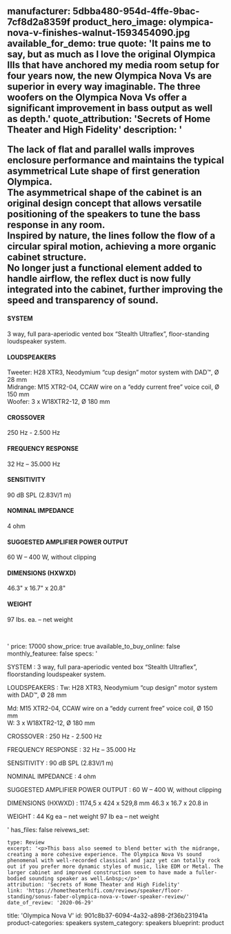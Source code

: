 manufacturer: 5dbba480-954d-4ffe-9bac-7cf8d2a8359f
product_hero_image: olympica-nova-v-finishes-walnut-1593454090.jpg
available_for_demo: true
quote: 'It pains me to say, but as much as I love the original Olympica IIIs that have anchored my media room setup for four years now, the new Olympica Nova Vs are superior in every way imaginable. The three woofers on the Olympica Nova Vs offer a significant improvement in bass output as well as depth.'
quote_attribution: 'Secrets of Home Theater and High Fidelity'
description: '<p>The lack of flat and parallel walls improves enclosure performance and maintains the typical asymmetrical Lute shape of first generation Olympica.<br>The asymmetrical shape of the cabinet is an original design concept that allows versatile positioning of the speakers to tune the bass response in any room.<br>Inspired by nature, the lines follow the flow of a circular spiral motion, achieving a more organic cabinet structure.<br>No longer just a functional element added to handle airflow, the reflex duct is now fully integrated into the cabinet, further improving the speed and transparency of sound.</p><h4>SYSTEM</h4><p>3 way, full para-aperiodic vented box “Stealth Ultraflex”, floor-standing loudspeaker system.</p><h4>LOUDSPEAKERS</h4><p>Tweeter: H28 XTR3, Neodymium “cup design” motor system with DAD™, Ø 28 mm<br>Midrange: M15 XTR2-04, CCAW wire on a “eddy current free” voice coil, Ø 150 mm<br>Woofer: 3 x W18XTR2-12, Ø 180 mm</p><h4>CROSSOVER</h4><p>250 Hz - 2.500 Hz</p><h4>FREQUENCY RESPONSE</h4><p>32 Hz – 35.000 Hz</p><h4>SENSITIVITY</h4><p>90 dB SPL (2.83V/1 m)</p><h4>NOMINAL IMPEDANCE</h4><p>4 ohm</p><h4>SUGGESTED AMPLIFIER POWER OUTPUT</h4><p>60 W – 400 W, without clipping</p><h4>DIMENSIONS (HXWXD)</h4><p>46.3" x 16.7" x 20.8"</p><h4>WEIGHT</h4><p>97 Ibs. ea. – net weight</p><p><br></p>'
price: 17000
show_price: true
available_to_buy_online: false
monthly_featuree: false
specs: '<p>SYSTEM : 3 way, full para-aperiodic vented box “Stealth Ultraflex”, floorstanding loudspeaker system.</p><p>LOUDSPEAKERS : Tw: H28 XTR3, Neodymium “cup design” motor system with DAD™, Ø 28 mm</p><p>Md: M15 XTR2-04, CCAW wire on a “eddy current free” voice coil, Ø 150 mm<br>W: 3 x W18XTR2-12, Ø 180 mm</p><p>CROSSOVER : 250 Hz - 2.500 Hz</p><p>FREQUENCY RESPONSE : 32 Hz – 35.000 Hz</p><p>SENSITIVITY : 90 dB SPL (2.83V/1 m)</p><p>NOMINAL IMPEDANCE : 4 ohm</p><p>SUGGESTED AMPLIFIER POWER OUTPUT : 60 W – 400 W, without clipping</p><p>DIMENSIONS (HXWXD) : 1174,5 x 424 x 529,8 mm 46.3 x 16.7 x 20.8 in</p><p>WEIGHT : 44 Kg ea – net weight 97 Ib ea – net weight</p>'
has_files: false
reivews_set:
  -
    type: Review
    excerpt: '<p>This bass also seemed to blend better with the midrange, creating a more cohesive experience. The Olympica Nova Vs sound phenomenal with well-recorded classical and jazz yet can totally rock out if you prefer more dynamic styles of music, like EDM or Metal. The larger cabinet and improved construction seem to have made a fuller-bodied sounding speaker as well.&nbsp;</p>'
    attribution: 'Secrets of Home Theater and High Fidelity'
    link: 'https://hometheaterhifi.com/reviews/speaker/floor-standing/sonus-faber-olympica-nova-v-tower-speaker-review/'
    date_of_review: '2020-06-29'
title: 'Olympica Nova V'
id: 901c8b37-6094-4a32-a898-2f36b231941a
product-categories: speakers
system_category: speakers
blueprint: product
